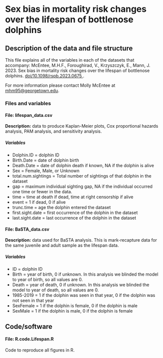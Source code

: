 # Sex bias in mortality risk changes over the lifespan of bottlenose dolphins

## Description of the data and file structure

This file explains all of the variables in each of the datasets that accompany: McEntee, M.H.F.,  Foroughirad, V.,  Krzyszczyk, E., Mann, J. 2023. Sex bias in mortality risk changes over the lifespan of bottlenose dolphins. [doi/10.1098/rspb.2023.0675 ](https://doi.org/10.1098/rspb.2023.0675).

For more information please contact Molly McEntee at [mhm95@georgetown.edu](mailto:mhm95@georgetown.edu).

### Files and variables

#### File: lifespan\_data.csv

**Description:** data to produce Kaplan-Meier plots, Cox proportional hazards analysis, PAM analysis, and sensitivity analysis.

##### Variables

* Dolphin.ID = dolphin ID
* Birth.Date = date of dolphin birth
* Death.Date = date of dolphin death if known, NA if the dolphin is  alive
* Sex = Female, Male, or Unknown
* total.num.sightings = Total number of sightings of that dolphin in the dataset
* gap = maximum individual sighting gap, NA if the individual  occurred one time or fewer in the data.
* time = time at death if dead, time at right censorship if  alive
* event = 1 if dead, 0 if alive
* trunc.time = age the dolphin entered the dataset
* first.sight.date = first occurrence of the dolphin in the dataset
* last.sight.date = last occurrence of the dolphin in the dataset

#### File: BaSTA\_data.csv

**Description:** data used for BaSTA analysis. This is mark-recapture data for the same juvenile and adult sample as the lifespan data. 

##### Variables

* ID =  dolphin ID
* Birth = year of birth, 0 if unknown. In this analysis we blinded the model to year of birth, so all values are 0.
* Death = year of death, 0 if unknown. In this analysis we blinded the model to year of death, so all values are 0.
* 1985-2019 = 1 if the dolphin was seen in that year, 0 if the dolphin was not seen in that year
* SexFemale = 1 if the dolphin is female, 0 if the dolphin is male
* SexMale = 1 if the dolphin is male, 0 if the dolphin is female

####

## Code/software

#### File: R.code.Lifespan.R

Code to reproduce all figures in R.
